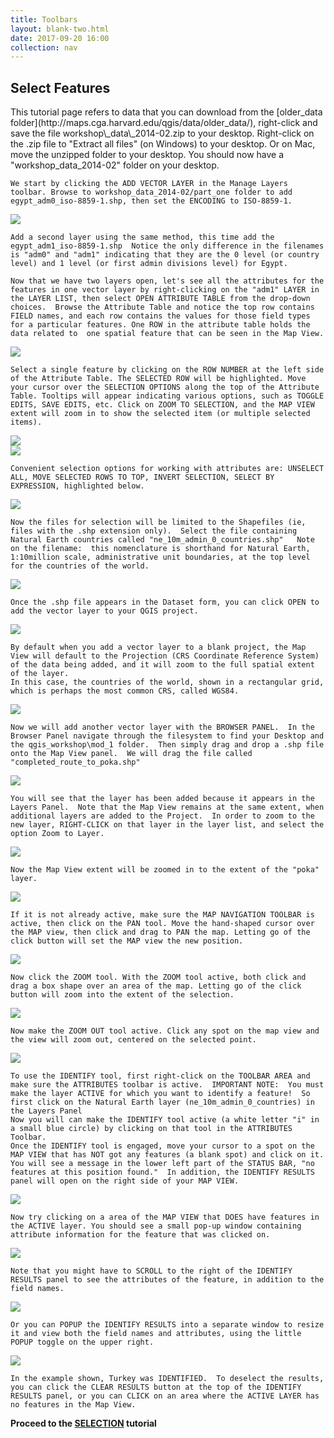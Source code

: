 ```yaml
---
title: Toolbars
layout: blank-two.html
date: 2017-09-20 16:00
collection: nav
---
```




## Select Features

<div id="text_warn">
This tutorial page refers to data that you can download from the [older_data folder](http://maps.cga.harvard.edu/qgis/data/older_data/), right-click and save the file workshop\_data\_2014-02.zip to your desktop. Right-click on the .zip file to "Extract all files" (on Windows) to your desktop. Or on Mac, move the unzipped folder to your desktop. You should now have a "workshop_data_2014-02" folder on your desktop. 
</div>

```
We start by clicking the ADD VECTOR LAYER in the Manage Layers toolbar. Browse to workshop_data_2014-02/part_one folder to add egypt_adm0_iso-8859-1.shp, then set the ENCODING to ISO-8859-1.  
```

<div class="maps"><img src="../../assets/graf/add_adm0.jpg"></div>

```
Add a second layer using the same method, this time add the egypt_adm1_iso-8859-1.shp  Notice the only difference in the filenames is "adm0" and "adm1" indicating that they are the 0 level (or country level) and 1 level (or first admin divisions level) for Egypt.

Now that we have two layers open, let's see all the attributes for the features in one vector layer by right-clicking on the "adm1" LAYER in the LAYER LIST, then select OPEN ATTRIBUTE TABLE from the drop-down choices.  Browse the Attribute Table and notice the top row contains FIELD names, and each row contains the values for those field types for a particular features. One ROW in the attribute table holds the data related to  one spatial feature that can be seen in the Map View.
```

<div class="maps"><img src="../../assets/graf/attribute_table.jpg"></div>

```
Select a single feature by clicking on the ROW NUMBER at the left side of the Attribute Table. The SELECTED ROW will be highlighted. Move your cursor over the SELECTION OPTIONS along the top of the Attribute Table. Tooltips will appear indicating various options, such as TOGGLE EDITS, SAVE EDITS, etc. Click on ZOOM TO SELECTION, and the MAP VIEW extent will zoom in to show the selected item (or multiple selected items).  
```

<div class="maps"><img src="../../assets/graf/selection_options.jpg">
<br>
<img src="../../assets/graf/selection_zoom.jpg">

</div>

```
Convenient selection options for working with attributes are: UNSELECT ALL, MOVE SELECTED ROWS TO TOP, INVERT SELECTION, SELECT BY EXPRESSION, highlighted below.
```
<div class="maps"><img src="../../assets/graf/select_tools.jpg">
</div>

```
Now the files for selection will be limited to the Shapefiles (ie, files with the .shp extension only).  Select the file containing Natural Earth countries called "ne_10m_admin_0_countries.shp"   Note on the filename:  this nomenclature is shorthand for Natural Earth, 1:10million scale, administrative unit boundaries, at the top level for the countries of the world.
```
<div class="maps"><img src="../../assets/graf/file_types_shp_only.jpg">
</div>

```
Once the .shp file appears in the Dataset form, you can click OPEN to add the vector layer to your QGIS project.
```

<div class="maps"><img src="../../assets/graf/add_vec_open.jpg">
</div>

```
By default when you add a vector layer to a blank project, the Map View will default to the Projection (CRS Coordinate Reference System) of the data being added, and it will zoom to the full spatial extent of the layer.
In this case, the countries of the world, shown in a rectangular grid, which is perhaps the most common CRS, called WGS84.
```

<div class="maps"><img src="../../assets/graf/add_vec_extent.jpg">
</div>

```
Now we will add another vector layer with the BROWSER PANEL.  In the Browser Panel navigate through the filesystem to find your Desktop and the qgis_workshop\mod_1 folder.  Then simply drag and drop a .shp file onto the Map View panel.  We will drag the file called "completed_route_to_poka.shp"
```

<div class="maps"><img src="../../assets/graf/add_vec_drag.jpg">
</div>

```
You will see that the layer has been added because it appears in the Layers Panel.  Note that the Map View remains at the same extent, when additional layers are added to the Project.  In order to zoom to the new layer, RIGHT-CLICK on that layer in the layer list, and select the option Zoom to Layer.
```

<div class="maps"><img src="../../assets/graf/add_vec_poka_extent.jpg">
</div>

```
Now the Map View extent will be zoomed in to the extent of the "poka" layer.   
```
<div class="maps"><img src="../../assets/graf/add_vec_zoom.jpg">
</div>

```
If it is not already active, make sure the MAP NAVIGATION TOOLBAR is active, then click on the PAN tool. Move the hand-shaped cursor over the MAP view, then click and drag to PAN the map. Letting go of the click button will set the MAP view the new position.
```
<div class="maps"><img src="../../assets/graf/pan_hand.jpg">
</div>

```
Now click the ZOOM tool. With the ZOOM tool active, both click and drag a box shape over an area of the map. Letting go of the click button will zoom into the extent of the selection.
```

<div class="maps"><img src="../../assets/graf/zoom_icon.jpg">
</div>

```
Now make the ZOOM OUT tool active. Click any spot on the map view and the view will zoom out, centered on the selected point.
```

<div class="maps"><img src="../../assets/graf/zoom_out.jpg">
</div>

```
To use the IDENTIFY tool, first right-click on the TOOLBAR AREA and make sure the ATTRIBUTES toolbar is active.  IMPORTANT NOTE:  You must make the layer ACTIVE for which you want to identify a feature!  So first click on the Natural Earth layer (ne_10m_admin_0_countries) in the Layers Panel
Now you will can make the IDENTIFY tool active (a white letter "i" in a small blue circle) by clicking on that tool in the ATTRIBUTES Toolbar.
Once the IDENTIFY tool is engaged, move your cursor to a spot on the MAP VIEW that has NOT got any features (a blank spot) and click on it. You will see a message in the lower left part of the STATUS BAR, "no features at this position found."  In addition, the IDENTIFY RESULTS panel will open on the right side of your MAP VIEW. 
```

<div class="maps"><img src="../../assets/graf/identify_empty.jpg">
</div>

```
Now try clicking on a area of the MAP VIEW that DOES have features in the ACTIVE layer. You should see a small pop-up window containing attribute information for the feature that was clicked on.
```

<div class="maps"><img src="../../assets/graf/identify_hit.jpg">
</div>

```
Note that you might have to SCROLL to the right of the IDENTIFY RESULTS panel to see the attributes of the feature, in addition to the field names.
```
<div class="maps"><img src="../../assets/graf/identify_scroll.jpg">
</div>

```
Or you can POPUP the IDENTIFY RESULTS into a separate window to resize it and view both the field names and attributes, using the little POPUP toggle on the upper right.
```
<div class="maps"><img src="../../assets/graf/identify_float.jpg">
</div>

```
In the example shown, Turkey was IDENTIFIED.  To deselect the results, you can click the CLEAR RESULTS button at the top of the IDENTIFY RESULTS panel, or you can CLICK on an area where the ACTIVE LAYER has no features in the Map View.
```

**Proceed to the [SELECTION](../select) tutorial**
